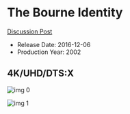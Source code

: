 # The Bourne Identity

[Discussion Post](https://www.avsforum.com/threads/bass-eq-for-filtered-movies.2995212/post-58700234)

* Release Date: 2016-12-06
* Production Year: 2002

## 4K/UHD/DTS:X

![img 0](https://i.imgur.com/txbsaw4.jpg)

![img 1](https://i.imgur.com/t2mCsRi.png)

